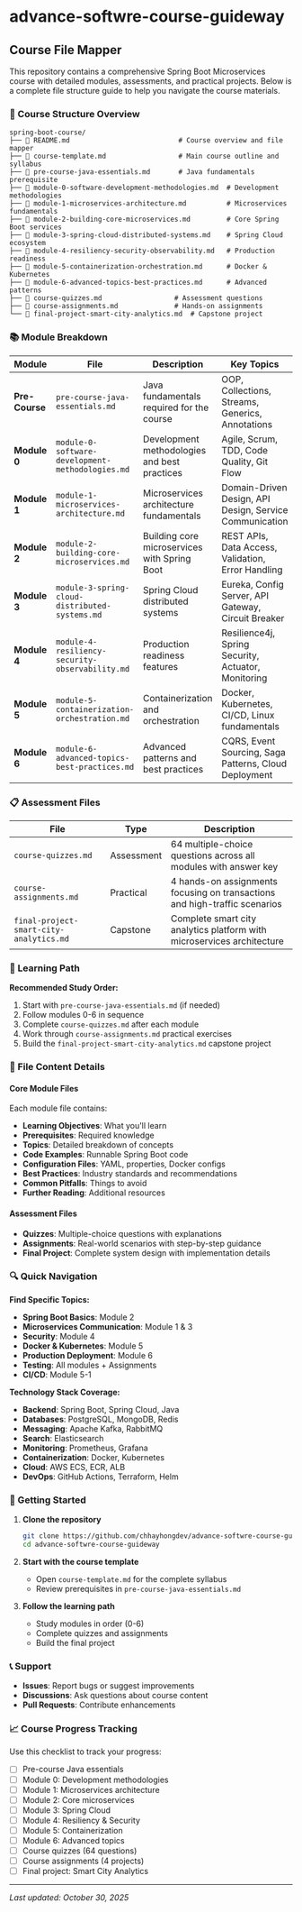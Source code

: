 # advance-softwre-course-guideway

## Course File Mapper

This repository contains a comprehensive Spring Boot Microservices course with detailed modules, assessments, and practical projects. Below is a complete file structure guide to help you navigate the course materials.

### 📁 Course Structure Overview

```
spring-boot-course/
├── 📄 README.md                           # Course overview and file mapper
├── 📄 course-template.md                  # Main course outline and syllabus
├── 📄 pre-course-java-essentials.md       # Java fundamentals prerequisite
├── 📄 module-0-software-development-methodologies.md  # Development methodologies
├── 📄 module-1-microservices-architecture.md          # Microservices fundamentals
├── 📄 module-2-building-core-microservices.md         # Core Spring Boot services
├── 📄 module-3-spring-cloud-distributed-systems.md    # Spring Cloud ecosystem
├── 📄 module-4-resiliency-security-observability.md   # Production readiness
├── 📄 module-5-containerization-orchestration.md      # Docker & Kubernetes
├── 📄 module-6-advanced-topics-best-practices.md      # Advanced patterns
├── 📄 course-quizzes.md                  # Assessment questions
├── 📄 course-assignments.md              # Hands-on assignments
└── 📄 final-project-smart-city-analytics.md  # Capstone project
```

### 📚 Module Breakdown

| Module | File | Description | Key Topics |
|--------|------|-------------|------------|
| **Pre-Course** | `pre-course-java-essentials.md` | Java fundamentals required for the course | OOP, Collections, Streams, Generics, Annotations |
| **Module 0** | `module-0-software-development-methodologies.md` | Development methodologies and best practices | Agile, Scrum, TDD, Code Quality, Git Flow |
| **Module 1** | `module-1-microservices-architecture.md` | Microservices architecture fundamentals | Domain-Driven Design, API Design, Service Communication |
| **Module 2** | `module-2-building-core-microservices.md` | Building core microservices with Spring Boot | REST APIs, Data Access, Validation, Error Handling |
| **Module 3** | `module-3-spring-cloud-distributed-systems.md` | Spring Cloud distributed systems | Eureka, Config Server, API Gateway, Circuit Breaker |
| **Module 4** | `module-4-resiliency-security-observability.md` | Production readiness features | Resilience4j, Spring Security, Actuator, Monitoring |
| **Module 5** | `module-5-containerization-orchestration.md` | Containerization and orchestration | Docker, Kubernetes, CI/CD, Linux fundamentals |
| **Module 6** | `module-6-advanced-topics-best-practices.md` | Advanced patterns and best practices | CQRS, Event Sourcing, Saga Patterns, Cloud Deployment |

### 📋 Assessment Files

| File | Type | Description |
|------|------|-------------|
| `course-quizzes.md` | Assessment | 64 multiple-choice questions across all modules with answer key |
| `course-assignments.md` | Practical | 4 hands-on assignments focusing on transactions and high-traffic scenarios |
| `final-project-smart-city-analytics.md` | Capstone | Complete smart city analytics platform with microservices architecture |

### 🎯 Learning Path

**Recommended Study Order:**
1. Start with `pre-course-java-essentials.md` (if needed)
2. Follow modules 0-6 in sequence
3. Complete `course-quizzes.md` after each module
4. Work through `course-assignments.md` practical exercises
5. Build the `final-project-smart-city-analytics.md` capstone project

### 📖 File Content Details

#### Core Module Files
Each module file contains:
- **Learning Objectives**: What you'll learn
- **Prerequisites**: Required knowledge
- **Topics**: Detailed breakdown of concepts
- **Code Examples**: Runnable Spring Boot code
- **Configuration Files**: YAML, properties, Docker configs
- **Best Practices**: Industry standards and recommendations
- **Common Pitfalls**: Things to avoid
- **Further Reading**: Additional resources

#### Assessment Files
- **Quizzes**: Multiple-choice questions with explanations
- **Assignments**: Real-world scenarios with step-by-step guidance
- **Final Project**: Complete system design with implementation details

### 🔍 Quick Navigation

**Find Specific Topics:**
- **Spring Boot Basics**: Module 2
- **Microservices Communication**: Module 1 & 3
- **Security**: Module 4
- **Docker & Kubernetes**: Module 5
- **Production Deployment**: Module 6
- **Testing**: All modules + Assignments
- **CI/CD**: Module 5-1

**Technology Stack Coverage:**
- **Backend**: Spring Boot, Spring Cloud, Java
- **Databases**: PostgreSQL, MongoDB, Redis
- **Messaging**: Apache Kafka, RabbitMQ
- **Search**: Elasticsearch
- **Monitoring**: Prometheus, Grafana
- **Containerization**: Docker, Kubernetes
- **Cloud**: AWS ECS, ECR, ALB
- **DevOps**: GitHub Actions, Terraform, Helm

### 🚀 Getting Started

1. **Clone the repository**
   ```bash
   git clone https://github.com/chhayhongdev/advance-softwre-course-guideway.git
   cd advance-softwre-course-guideway
   ```

2. **Start with the course template**
   - Open `course-template.md` for the complete syllabus
   - Review prerequisites in `pre-course-java-essentials.md`

3. **Follow the learning path**
   - Study modules in order (0-6)
   - Complete quizzes and assignments
   - Build the final project

### 📞 Support

- **Issues**: Report bugs or suggest improvements
- **Discussions**: Ask questions about course content
- **Pull Requests**: Contribute enhancements

### 📈 Course Progress Tracking

Use this checklist to track your progress:

- [ ] Pre-course Java essentials
- [ ] Module 0: Development methodologies
- [ ] Module 1: Microservices architecture
- [ ] Module 2: Core microservices
- [ ] Module 3: Spring Cloud
- [ ] Module 4: Resiliency & Security
- [ ] Module 5: Containerization
- [ ] Module 6: Advanced topics
- [ ] Course quizzes (64 questions)
- [ ] Course assignments (4 projects)
- [ ] Final project: Smart City Analytics

---

*Last updated: October 30, 2025*
